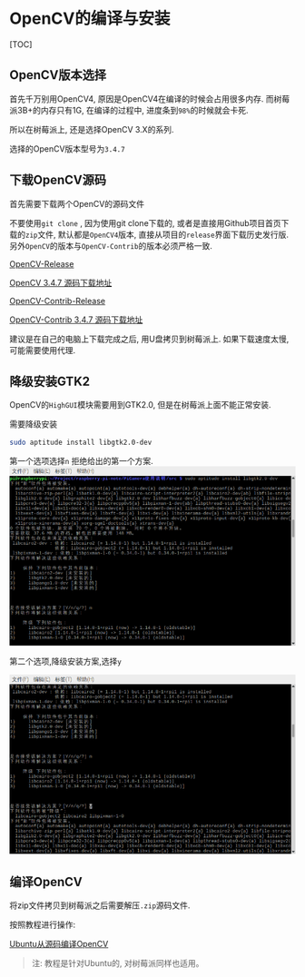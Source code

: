 # OpenCV的编译与安装



[TOC]

## OpenCV版本选择

首先千万别用OpenCV4, 原因是OpenCV4在编译的时候会占用很多内存. 而树莓派3B+的内存只有1G, 在编译的过程中, 进度条到`98%`的时候就会卡死. 

所以在树莓派上, 还是选择OpenCV 3.X的系列.

选择的OpenCV版本型号为`3.4.7`



## 下载OpenCV源码

首先需要下载两个OpenCV的源码文件

不要使用`git clone` , 因为使用git clone下载的, 或者是直接用Github项目首页下载的`zip`文件, 默认都是`OpenCV4`版本, 直接从项目的`release`界面下载历史发行版. 另外`OpenCV`的版本与`OpenCV-Contrib`的版本必须严格一致.

[OpenCV-Release](https://github.com/opencv/opencv/releases)

[OpenCV 3.4.7 源码下载地址](https://github.com/opencv/opencv/archive/3.4.7.zip)

[OpenCV-Contrib-Release](https://github.com/opencv/opencv_contrib/releases)

[OpenCV-Contrib 3.4.7 源码下载地址](https://github.com/opencv/opencv_contrib/archive/3.4.7.zip)



建议是在自己的电脑上下载完成之后, 用U盘拷贝到树莓派上. 如果下载速度太慢, 可能需要使用代理.


## 降级安装GTK2

OpenCV的`HighGUI`模块需要用到GTK2.0, 但是在树莓派上面不能正常安装.

需要降级安装
```bash
sudo aptitude install libgtk2.0-dev
```

第一个选项选择`n` 拒绝给出的第一个方案.
![](./image/2019-08-20-182907_863x541_scrot.png)

第二个选项,降级安装方案,选择`y`

![](./image/2019-08-20-182947_863x541_scrot.png)

## 编译OpenCV

将zip文件拷贝到树莓派之后需要解压`.zip`源码文件.

按照教程进行操作:

[Ubuntu从源码编译OpenCV](http://www.1zlab.com/wiki/python-opencv-tutorial/ubuntu-compile-opencv-from-code/)

> 注: 教程是针对Ubuntu的, 对树莓派同样也适用。
